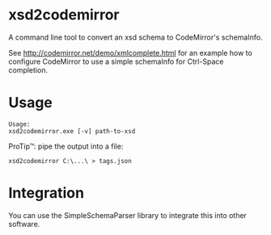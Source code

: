 xsd2codemirror
==============

A command line tool to convert an xsd schema to CodeMirror's schemaInfo.

See http://codemirror.net/demo/xmlcomplete.html for an example how to
configure CodeMirror to use a simple schemaInfo for Ctrl-Space completion.


Usage
=====

    Usage:
    xsd2codemirror.exe [-v] path-to-xsd

ProTip™: pipe the output into a file:

    xsd2codemirror C:\...\ > tags.json

Integration
===========
You can use the SimpleSchemaParser library to integrate this into other software.
